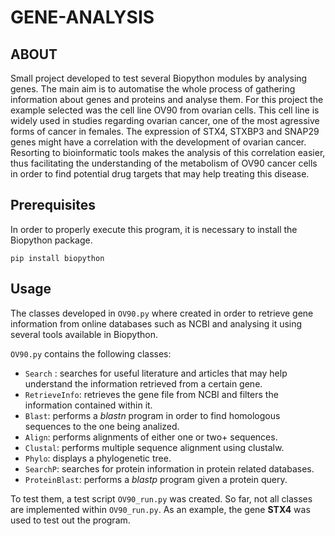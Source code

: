 # GENE-ANALYSIS 

## ABOUT
Small project developed to test several Biopython modules by analysing genes. The main aim is to automatise the whole process of gathering information about genes and proteins and analyse them. 
For this project the example selected was the cell line OV90 from ovarian cells. This cell line is widely used in studies regarding ovarian cancer, one of the most agressive forms of cancer in females. The expression of STX4, STXBP3 and SNAP29 genes might have a correlation with the development of ovarian cancer. Resorting to bioinformatic tools makes the analysis of this correlation easier, thus facilitating the understanding of the metabolism of OV90 cancer cells in order to find potential drug targets that may help treating this disease.

## Prerequisites

In order to properly execute this program, it is necessary to install the Biopython package.

``` pip install biopython ```

## Usage
The classes developed in ``` OV90.py ``` where created in order to retrieve gene information from online databases such as NCBI and analysing it using several tools available in Biopython. 

``` OV90.py ``` contains the following classes:

- ``` Search ``` : searches for useful literature and articles that may help understand the information retrieved from a certain gene.
- ``` RetrieveInfo ```: retrieves the gene file from NCBI and filters the information contained within it.
- ``` Blast ```: performs a _blastn_ program in order to find homologous sequences to the one being analized.
- ``` Align ```: performs alignments of either one or two+ sequences.
- ``` Clustal ```: performs multiple sequence alignment using clustalw.
- ``` Phylo ```: displays a phylogenetic tree.
- ``` SearchP ```: searches for protein information in protein related databases.
- ``` ProteinBlast ```: performs a _blastp_ program given a protein query.

To test them, a test script ``` OV90_run.py ``` was created. So far, not all classes are implemented within ```OV90_run.py```. 
As an example, the gene __STX4__ was used to test out the program. 

